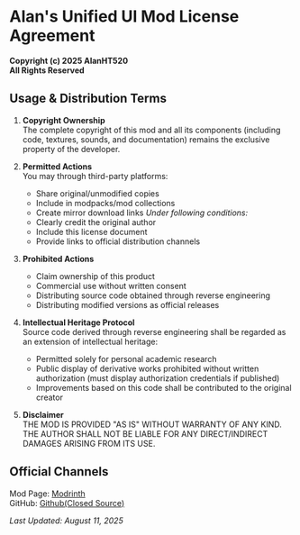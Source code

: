 # Alan's Unified UI Mod License Agreement
**Copyright (c) 2025 AlanHT520**  
**All Rights Reserved**

## Usage & Distribution Terms
1. **Copyright Ownership**  
   The complete copyright of this mod and all its components (including code, textures, sounds, and documentation) remains the exclusive property of the developer.

2. **Permitted Actions**  
   You may through third-party platforms:
   - Share original/unmodified copies
   - Include in modpacks/mod collections
   - Create mirror download links
   *Under following conditions:*
   - Clearly credit the original author
   - Include this license document
   - Provide links to official distribution channels

3. **Prohibited Actions**  
   - Claim ownership of this product
   - Commercial use without written consent
   - Distributing source code obtained through reverse engineering
   - Distributing modified versions as official releases

4. **Intellectual Heritage Protocol**  
   Source code derived through reverse engineering shall be regarded as an extension of intellectual heritage:
   - Permitted solely for personal academic research
   - Public display of derivative works prohibited without written authorization (must display authorization credentials if published)
   - Improvements based on this code shall be contributed to the original creator

5. **Disclaimer**  
   THE MOD IS PROVIDED "AS IS" WITHOUT WARRANTY OF ANY KIND. THE AUTHOR SHALL NOT BE LIABLE FOR ANY DIRECT/INDIRECT DAMAGES ARISING FROM ITS USE.

## Official Channels
Mod Page: [Modrinth](https://modrinth.com/Alan-Unified-UI)  
GitHub: [Github(Closed Source)](https://github.com/AlanHT520/Alan-s-Unified-UI-Mod)

*Last Updated: August 11, 2025*

